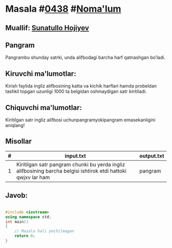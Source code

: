 
<h1>Masala #<a href="https://robocontest.uz/tasks/0438">0438</a> #<a href="https://robocontest.uz/tasks?category=1">Noma'lum</a></h1>
<h2> Muallif: <a href="https://robocontest.uz/profile/sunnat">Sunatullo Hojiyev</a></h2>
<h2>Pangram</h2>
<p>Pangrambu shunday satrki, unda alifbodagi barcha harf qatnashgan bo’ladi.</p>
<h2>Kiruvchi ma'lumotlar:</h2>
<p>Kirish faylida ingliz alifbosining katta va kichik harflari hamda probeldan tashkil topgan uzunligi 1000 ta belgidan oshmaydigan satr kiritiladi.</p>
<h2>Chiquvchi ma'lumotlar:</h2>
<p>Kiritilgan satr ingliz alifbosi uchunpangramyokipangram emasekanligini aniqlang!</p>
<h2>Misollar</h2>
<table>
    <thead>
        <tr>
            <th>#</th>
            <th>input.txt</th>
            <th>output.txt</th>
        </tr>
    </thead>
    <tbody>
            <tr>
                <td>1</td>
                <td>Kiritilgan satr pangram chunki bu yerda ingliz alifbosining barcha belgisi ishtirok etdi hattoki qwjxv lar ham</td>
                <td>pangram</td>
            </tr>
    </tbody>
    </table>
    
<h2>Javob:</h2>

######
```cpp
#include <iostream>
using namespace std;
int main()
{
    // Masala hali yechilmagan
    return 0;
}
```
